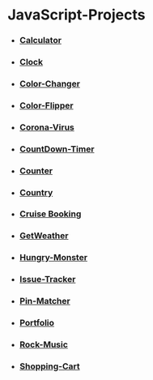 # JavaScript-Projects

* ### [Calculator](https://calculator-66.netlify.app)
* ### [Clock](https://clock-66.netlify.app)
* ### [Color-Changer](https://color-changer-66.netlify.app)
* ### [Color-Flipper](https://color-flipper-66.netlify.app)
* ### [Corona-Virus](https://corona-virus-66.netlify.app)
* ### [CountDown-Timer](https://countdown-timer-66.netlify.app)
* ### [Counter](https://counter-66.netlify.app)
* ### [Country](https://country-66.netlify.app)
* ### [Cruise Booking](https://cruise-booking-66.netlify.app)
* ### [GetWeather](https://get-weather-66.netlify.app)
* ### [Hungry-Monster](https://hungry-monster-66.netlify.app)
* ### [Issue-Tracker](https://issue-tracker-66.netlify.app)
* ### [Pin-Matcher](https://pin-matcher-66.netlify.app)
* ### [Portfolio](https://portfolio-66.netlify.app)
* ### [Rock-Music](https://rock-music-66.netlify.app)
* ### [Shopping-Cart](https://cart-66.netlify.app)
